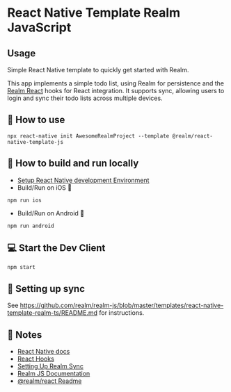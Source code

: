 # React Native Template Realm JavaScript

## Usage

Simple React Native template to quickly get started with Realm.

This app implements a simple todo list, using Realm for persistence and the [Realm React](https://github.com/realm/realm-js/tree/master/packages/realm-react) hooks for React integration. It supports sync, allowing users to login and sync their todo lists across multiple devices.

## 🚀 How to use

```
npx react-native init AwesomeRealmProject --template @realm/react-native-template-js
```

## 🏃 How to build and run locally

- [Setup React Native development Environment](https://reactnative.dev/docs/environment-setup)
- Build/Run on iOS 🍎
```
npm run ios
```
- Build/Run on Android 🤖
```
npm run android
```

## 💻 Start the Dev Client

```
npm start
```

## 🔀 Setting up sync

See https://github.com/realm/realm-js/blob/master/templates/react-native-template-realm-ts/README.md for instructions.

## 📝 Notes
- [React Native docs](https://reactnative.dev/docs/getting-started)
- [React Hooks](https://reactjs.org/docs/hooks-intro.html)
- [Setting Up Realm Sync](https://docs.mongodb.com/realm/sdk/react-native/quick-start/)
- [Realm JS Documentation](https://docs.mongodb.com/realm/sdk/react-native/)
- [@realm/react Readme](https://github.com/realm/realm-js/tree/master/packages/realm-react#readme)

